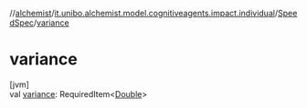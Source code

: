 //[alchemist](../../../index.md)/[it.unibo.alchemist.model.cognitiveagents.impact.individual](../index.md)/[SpeedSpec](index.md)/[variance](variance.md)

# variance

[jvm]\
val [variance](variance.md): RequiredItem<[Double](https://kotlinlang.org/api/latest/jvm/stdlib/kotlin/-double/index.html)>
